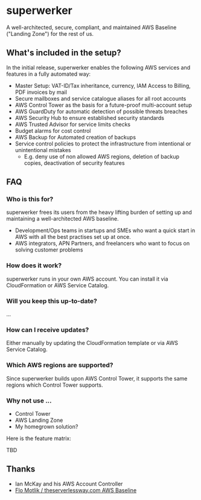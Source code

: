 # superwerker

A well-architected, secure, compliant, and maintained AWS Baseline ("Landing Zone") for the rest of us. 

## What's included in the setup?

In the initial release, superwerker enables the following AWS services and features in a fully automated way:

- Master Setup: VAT-ID/Tax inheritance, currency, IAM Access to Billing, PDF invoices by mail
- Secure mailboxes and service catalogue aliases for all root accounts
- AWS Control Tower as the basis for a future-proof multi-account setup
- AWS GuardDuty for automatic detection of possible threats breaches
- AWS Security Hub to ensure established security standards
- AWS Trusted Advisor for service limits checks
- Budget alarms for cost control
- AWS Backup for Automated creation of backups
- Service control policies to protect the infrastructure from intentional or unintentional mistakes
  - E.g. deny use of non allowed AWS regions, deletion of backup copies, deactivation of security features

## FAQ

### Who is this for?

superwerker frees its users from the heavy lifting burden of setting up and maintaining a well-architected AWS baseline.

 - Development/Ops teams in startups and SMEs who want a quick start in AWS with all the best practises set up at once.
 - AWS integrators, APN Partners, and freelancers who want to focus on solving customer problems

### How does it work?

superwerker runs in your own AWS account. You can install it via CloudFormation or AWS Service Catalog. 

### Will you keep this up-to-date?

...

### How can I receive updates?

Either manually by updating the CloudFormation template or via AWS Service Catalog. 

### Which AWS regions are supported?

Since superwerker builds upon AWS Control Tower, it supports the same regions which Control Tower supports.

### Why not use ...

 - Control Tower
 - AWS Landing Zone
 - My homegrown solution?

Here is the feature matrix:

TBD

## Thanks

 - Ian McKay and his AWS Account Controller
 - [Flo Motlik / theserverlessway.com AWS Baseline](https://github.com/theserverlessway/aws-baseline)
